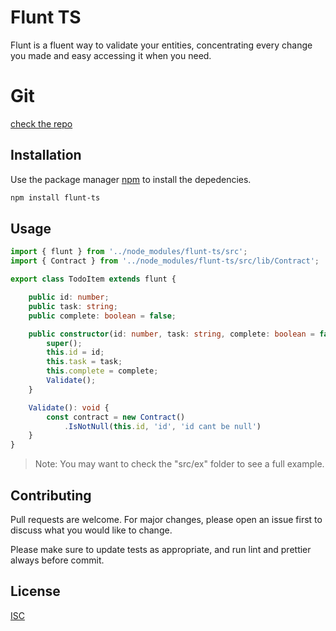 # Flunt TS

Flunt is a fluent way to validate your entities, concentrating every change you made and easy accessing it when you need.

# Git

[check the repo](https://github.com/fcarvalhodev/flunt-ts/)

## Installation

Use the package manager [npm](https://nodejs.org/en/) to install the depedencies.

```bash
npm install flunt-ts
```

## Usage

```typescript
import { flunt } from '../node_modules/flunt-ts/src';
import { Contract } from '../node_modules/flunt-ts/src/lib/Contract';

export class TodoItem extends flunt {

    public id: number;
    public task: string;
    public complete: boolean = false;

    public constructor(id: number, task: string, complete: boolean = false) {
        super();
        this.id = id;
        this.task = task;
        this.complete = complete;
        Validate();
    }

    Validate(): void {
        const contract = new Contract()
            .IsNotNull(this.id, 'id', 'id cant be null')
    }
}
```

> Note: You may want to check the "src/ex" folder to see a full example.

## Contributing
Pull requests are welcome. For major changes, please open an issue first to discuss what you would like to change.

Please make sure to update tests as appropriate, and run lint and prettier always before commit.

## License
[ISC](https://opensource.org/licenses/ISC)
